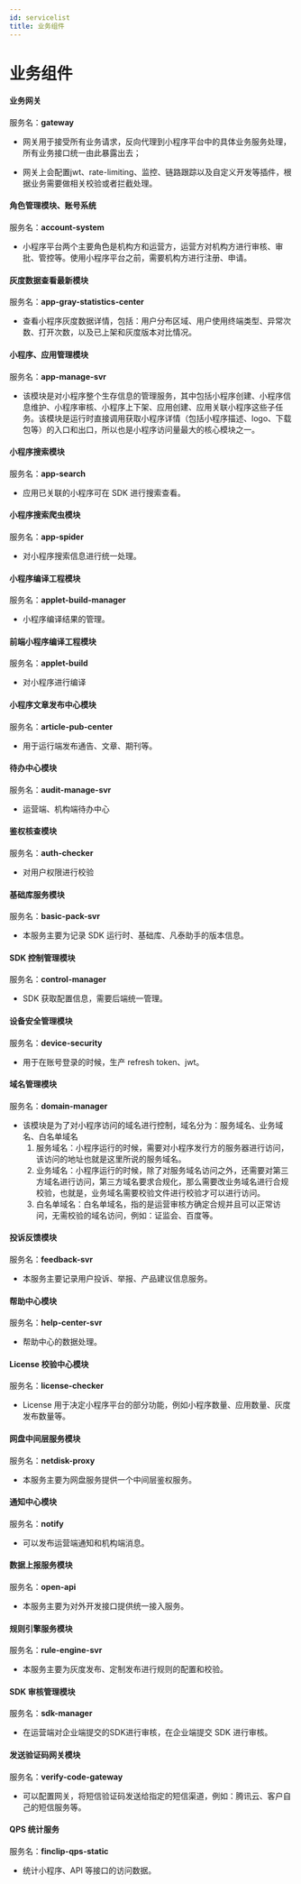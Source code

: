 ```yaml
---
id: servicelist
title: 业务组件
---
```


# 业务组件

#### 业务网关

服务名：**gateway**

* 网关用于接受所有业务请求，反向代理到小程序平台中的具体业务服务处理，所有业务接口统一由此暴露出去；

* 网关上会配置jwt、rate-limiting、监控、链路跟踪以及自定义开发等插件，根据业务需要做相关校验或者拦截处理。

<p></p>

#### 角色管理模块、账号系统

服务名：**account-system**

* 小程序平台两个主要角色是机构方和运营方，运营方对机构方进行审核、审批、管控等。使用小程序平台之前，需要机构方进行注册、申请。

<p></p>

#### 灰度数据查看最新模块

服务名：**app-gray-statistics-center**

* 查看小程序灰度数据详情，包括：用户分布区域、用户使用终端类型、异常次数、打开次数，以及已上架和灰度版本对比情况。

<p></p>

#### 小程序、应用管理模块

服务名：**app-manage-svr**

* 该模块是对小程序整个生存信息的管理服务，其中包括小程序创建、小程序信息维护、小程序审核、小程序上下架、应用创建、应用关联小程序这些子任务。该模块是运行时直接调用获取小程序详情（包括小程序描述、logo、下载包等）的入口和出口，所以也是小程序访问量最大的核心模块之一。

<p></p>

#### 小程序搜索模块

服务名：**app-search**

* 应用已关联的小程序可在 SDK 进行搜索查看。

<p></p>

#### 小程序搜索爬虫模块

服务名：**app-spider**

* 对小程序搜索信息进行统一处理。

<p></p>

#### 小程序编译工程模块

服务名：**applet-build-manager**

* 小程序编译结果的管理。

<p></p>

#### 前端小程序编译工程模块

服务名：**applet-build**

* 对小程序进行编译

<p></p>

#### 小程序文章发布中心模块

服务名：**article-pub-center**

* 用于运行端发布通告、文章、期刊等。

<p></p>

#### 待办中心模块

服务名：**audit-manage-svr**

* 运营端、机构端待办中心

<p></p>

#### 鉴权核查模块

服务名：**auth-checker**

* 对用户权限进行校验

<p></p>

#### 基础库服务模块

服务名：**basic-pack-svr**

* 本服务主要为记录 SDK 运行时、基础库、凡泰助手的版本信息。

<p></p>

#### SDK 控制管理模块

服务名：**control-manager**

* SDK 获取配置信息，需要后端统一管理。

<p></p>

#### 设备安全管理模块

服务名：**device-security**

* 用于在账号登录的时候，生产 refresh token、jwt。

<p></p>

#### 域名管理模块

服务名：**domain-manager**

* 该模块是为了对小程序访问的域名进行控制，域名分为：服务域名、业务域名、白名单域名
  1. 服务域名：小程序运行的时候，需要对小程序发行方的服务器进行访问，该访问的地址也就是这里所说的服务域名。
  2. 业务域名：小程序运行的时候，除了对服务域名访问之外，还需要对第三方域名进行访问，第三方域名要求合规化，那么需要改业务域名进行合规校验，也就是，业务域名需要校验文件进行校验才可以进行访问。
  3. 白名单域名：白名单域名，指的是运营审核方确定合规并且可以正常访问，无需校验的域名访问，例如：证监会、百度等。

<p></p>

#### 投诉反馈模块

服务名：**feedback-svr**

* 本服务主要记录用户投诉、举报、产品建议信息服务。

<p></p>

#### 帮助中心模块

服务名：**help-center-svr**

* 帮助中心的数据处理。

<p></p>

#### License 校验中心模块

服务名：**license-checker**

* License 用于决定小程序平台的部分功能，例如小程序数量、应用数量、灰度发布数量等。

<p></p>

#### 网盘中间层服务模块

服务名：**netdisk-proxy**

* 本服务主要为网盘服务提供一个中间层鉴权服务。

<p></p>

#### 通知中心模块

服务名：**notify**

* 可以发布运营端通知和机构端消息。

<p></p>

#### 数据上报服务模块

服务名：**open-api**

* 本服务主要为对外开发接口提供统一接入服务。

<p></p>

#### 规则引擎服务模块

服务名：**rule-engine-svr**

* 本服务主要为灰度发布、定制发布进行规则的配置和校验。

<p></p>

#### SDK 审核管理模块

服务名：**sdk-manager**

* 在运营端对企业端提交的SDK进行审核，在企业端提交 SDK 进行审核。

<p></p>

#### 发送验证码网关模块

服务名：**verify-code-gateway**

* 可以配置网关，将短信验证码发送给指定的短信渠道，例如：腾讯云、客户自己的短信服务等。

<p></p>

#### QPS 统计服务

服务名：**finclip-qps-static**

* 统计小程序、API 等接口的访问数据。

<p></p>
